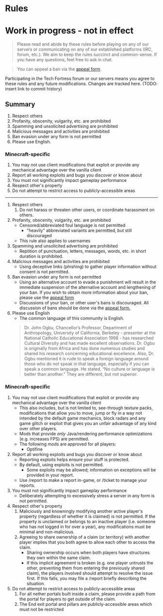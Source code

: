 # Rules

# Work in progress - not in effect

> Please read and abide by these rules before playing on any of our servers or communicating on any of our established platforms (IRC, forum, etc.). We aim to keep the rules succinct and common-sense. If you have any questions, feel free to ask in chat.

> You can appeal a ban via the [appeal form](https://techfortress.freshdesk.com/support/tickets/new).

Participating in the Tech Fortress forum or our servers means you agree to these rules and any future modifications. Changes are tracked here. (TODO: insert link to commit history)

## Summary

1. Respect others
1. Profanity, obscenity, vulgarity, etc. are prohibited
1. Spamming and unsolicited advertising are prohibited
1. Malicious messages and activities are prohibited
1. Ban evasion under any form is not permitted
1. Please use English.

### Minecraft-specific

1. You may not use client modifications that exploit or provide any mechanical advantage over the vanilla client
1. Report all working exploits and bugs you discover or know about
1. You must not significantly impact gameplay performance
1. Respect other's property
1. Do not attempt to restrict access to publicly-accessible areas

---

1. Respect others
    1. Do not harass or threaten other users, or coordinate harassment on others.
1. Profanity, obscenity, vulgarity, etc. are prohibited
    - Censored/abbreviated foul language is not permitted
        - "heavily" abbreviated variants are permitted, but still discouraged
    - This rule also applies to usernames
1. Spamming and unsolicited advertising are prohibited
    - Reptition of punctuation, letters, messages, words, etc. in short duration is prohibited.
1. Malicious messages and activities are prohibited
    - Using deceptive links (phishing) to gather player information without consent is not permitted.
1. Ban evasion under any form is not permitted
    - Using an alternative account to evade a punishment will result in the immediate suspension of the alternative account and lengthening of your ban. If you wish to obtain more information about your ban, please use the [appeal form](https://techfortress.freshdesk.com/support/tickets/new)
    - Discussions of your ban, or other user's bans is discouraged. All discussion of bans should be done via the [appeal form.](https://techfortress.freshdesk.com/support/tickets/new)
1. Please use English
    - The common language of this community is English.
    > Dr. John Ogbu, Chancellor’s Professor, Department of Anthropology, University of California, Berkeley - presenter at the National Catholic Educational Association 1998 - has researched Cultural Diversity and has made excellent observations. Dr. Ogbu is originally from Africa and has done numerous studies and shared his research concerning educational excellence. Also, Dr. Ogbu mentioned it is rude to speak a foreign language around those who do not speak in that language, especially if you can speak a common language. He stated, “No culture or language is better than another.” They are different, but not superior.

### Minecraft-specific

1. You may not use client modifications that exploit or provide any mechanical advantage over the vanilla client
    - This also includes, but is not limited to, see-through texture packs, modifications that allow you to move, jump or fly in a way not intended by the default game mechanics, block radars and any game glitch or exploit that gives you an unfair advantage of any kind over other players.
    - Mods that provide _only_ Java/rendering performance optimizations (e.g. increases FPS) are permitted.
    - The following mods are approved for all players:
      - Optifine
1. Report all working exploits and bugs you discover or know about
    - Reporting exploits helps ensure your stuff is protected.
    - By default, using exploits is not permitted.
      - Some exploits may be allowed; information on exceptions will be provided in your report.
    - Use /report to make a report in-game, or /ticket to manage your reports.
1. You must not significantly impact gameplay performance
    - Deliberately attempting to excessively stress a server in any form is not permitted.
1. Respect other's property
    1. Maliciously and knowningly modifying another active player's property (regardless of whether it is claimed) is not permitted. If the property is unclaimed or belongs to an inactive player (i.e. someone who has not logged in for over a year), any modifications must be minimal and non-malicious.
    1. Agreeing to share ownership of a claim (or territory) with another player implies that you both agree to allow each other to access the claim.
        - Sharing ownership occurs when both players have structures they own within the same claim.
        - If this implicit agreement is broken (e.g. one player untrusts the other, preventing them from entering the previously shared claim), the players involved should attempt to resolve the issue first. If this fails, you may file a /report briefly describing the situation.
1. Do not attempt to restrict access to publicly-accessible areas
    1. For all nether portals built inside a claim, please provide a path from the portal for players to get outside of the claim.
    1. The End exit portal and pillars are publicly-accessible areas which must not be restricted
